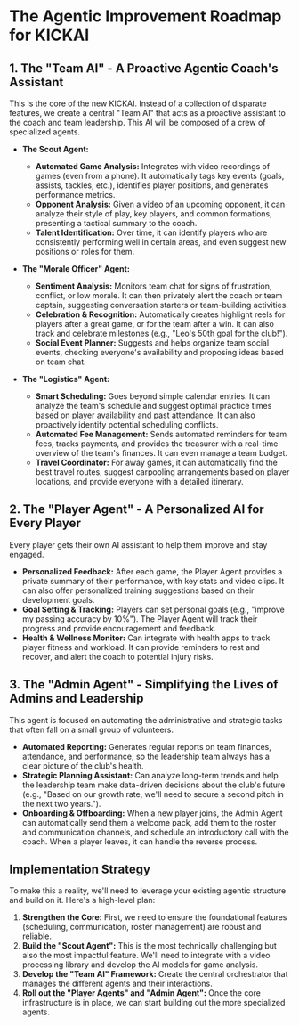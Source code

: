 # The Agentic Improvement Roadmap for KICKAI

## 1. The "Team AI" - A Proactive Agentic Coach's Assistant

This is the core of the new KICKAI. Instead of a collection of disparate features, we create a central "Team AI" that acts as a proactive assistant to the coach and team leadership. This AI will be composed of a crew of specialized agents.

*   **The Scout Agent:**
    *   **Automated Game Analysis:** Integrates with video recordings of games (even from a phone). It automatically tags key events (goals, assists, tackles, etc.), identifies player positions, and generates performance metrics.
    *   **Opponent Analysis:** Given a video of an upcoming opponent, it can analyze their style of play, key players, and common formations, presenting a tactical summary to the coach.
    *   **Talent Identification:** Over time, it can identify players who are consistently performing well in certain areas, and even suggest new positions or roles for them.

*   **The "Morale Officer" Agent:**
    *   **Sentiment Analysis:** Monitors team chat for signs of frustration, conflict, or low morale. It can then privately alert the coach or team captain, suggesting conversation starters or team-building activities.
    *   **Celebration & Recognition:** Automatically creates highlight reels for players after a great game, or for the team after a win. It can also track and celebrate milestones (e.g., "Leo's 50th goal for the club!").
    *   **Social Event Planner:** Suggests and helps organize team social events, checking everyone's availability and proposing ideas based on team chat.

*   **The "Logistics" Agent:**
    *   **Smart Scheduling:** Goes beyond simple calendar entries. It can analyze the team's schedule and suggest optimal practice times based on player availability and past attendance. It can also proactively identify potential scheduling conflicts.
    *   **Automated Fee Management:** Sends automated reminders for team fees, tracks payments, and provides the treasurer with a real-time overview of the team's finances. It can even manage a team budget.
    *   **Travel Coordinator:** For away games, it can automatically find the best travel routes, suggest carpooling arrangements based on player locations, and provide everyone with a detailed itinerary.

## 2. The "Player Agent" - A Personalized AI for Every Player

Every player gets their own AI assistant to help them improve and stay engaged.

*   **Personalized Feedback:** After each game, the Player Agent provides a private summary of their performance, with key stats and video clips. It can also offer personalized training suggestions based on their development goals.
*   **Goal Setting & Tracking:** Players can set personal goals (e.g., "improve my passing accuracy by 10%"). The Player Agent will track their progress and provide encouragement and feedback.
*   **Health & Wellness Monitor:** Can integrate with health apps to track player fitness and workload. It can provide reminders to rest and recover, and alert the coach to potential injury risks.

## 3. The "Admin Agent" - Simplifying the Lives of Admins and Leadership

This agent is focused on automating the administrative and strategic tasks that often fall on a small group of volunteers.

*   **Automated Reporting:** Generates regular reports on team finances, attendance, and performance, so the leadership team always has a clear picture of the club's health.
*   **Strategic Planning Assistant:** Can analyze long-term trends and help the leadership team make data-driven decisions about the club's future (e.g., "Based on our growth rate, we'll need to secure a second pitch in the next two years.").
*   **Onboarding & Offboarding:** When a new player joins, the Admin Agent can automatically send them a welcome pack, add them to the roster and communication channels, and schedule an introductory call with the coach. When a player leaves, it can handle the reverse process.

## Implementation Strategy

To make this a reality, we'll need to leverage your existing agentic structure and build on it. Here's a high-level plan:

1.  **Strengthen the Core:** First, we need to ensure the foundational features (scheduling, communication, roster management) are robust and reliable.
2.  **Build the "Scout Agent":** This is the most technically challenging but also the most impactful feature. We'll need to integrate with a video processing library and develop the AI models for game analysis.
3.  **Develop the "Team AI" Framework:** Create the central orchestrator that manages the different agents and their interactions.
4.  **Roll out the "Player Agents" and "Admin Agent":** Once the core infrastructure is in place, we can start building out the more specialized agents.
